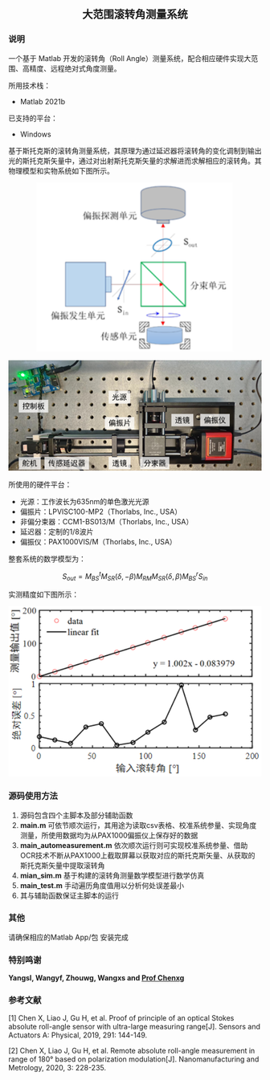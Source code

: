 <h2 align="center">大范围滚转角测量系统</h2>

### 说明

一个基于 Matlab 开发的滚转角（Roll Angle）测量系统，配合相应硬件实现大范围、高精度、远程绝对式角度测量。

所用技术栈：

- Matlab 2021b

已支持的平台：

- Windows

基于斯托克斯的滚转角测量系统，其原理为通过延迟器将滚转角的变化调制到输出光的斯托克斯矢量中，通过对出射斯托克斯矢量的求解进而求解相应的滚转角。其物理模型和实物系统如下图所示。

<p align="center"><img src="images\物理模型.png" alt="物理模型" style="zoom:150%;"></p>

<p align="center"><img src="images\系统实物.png" alt="系统实物" style="zoom:130%;"></p>

所使用的硬件平台：
- 光源：工作波长为635nm的单色激光光源
- 偏振片：LPVISC100-MP2（Thorlabs, Inc., USA）
- 非偏分束器：CCM1-BS013/M（Thorlabs, Inc., USA）
- 延迟器：定制的1/8波片
- 偏振仪：PAX1000VIS/M（Thorlabs, Inc., USA）

整套系统的数学模型为：

$$S_{out}=M_{BS}^{t} M_{SR}\left( \delta ,-\beta  \right) M_{RM} M_{SR}\left( \delta ,\beta  \right)M_{BS}^{r} S_{in} $$

实测精度如下图所示：

<p align="center"><img src="images\实测精度.png" alt="实测精度" style="zoom:120%;"></p>

### 源码使用方法

1. 源码包含四个主脚本及部分辅助函数
2. **main.m** 可依节顺次运行，其用途为读取csv表格、校准系统参量、实现角度测量，所使用数据均为从PAX1000偏振仪上保存好的数据
3. **main_automeasurement.m** 依次顺次运行则可实现校准系统参量、借助OCR技术不断从PAX1000上截取屏幕以获取对应的斯托克斯矢量、从获取的斯托克斯矢量中提取滚转角
4. **mian_sim.m** 基于构建的滚转角测量数学模型进行数学仿真
5. **main_test.m** 手动遍历角度值用以分析何处误差最小
6. 其与辅助函数保证主脚本的运行

### 其他

请确保相应的Matlab App/包 安装完成

### 特别鸣谢

**Yangsl, Wangyf, Zhouwg, Wangxs and [Prof Chenxg](https://github.com/xiuguochen "Prof. Dr. Xiuguo Chen")**

### 参考文献

[1] Chen X, Liao J, Gu H, et al. Proof of principle of an optical Stokes absolute roll-angle sensor with ultra-large measuring range[J]. Sensors and Actuators A: Physical, 2019, 291: 144-149.

[2] Chen X, Liao J, Gu H, et al. Remote absolute roll-angle measurement in range of 180° based on polarization modulation[J]. Nanomanufacturing and Metrology, 2020, 3: 228-235.


